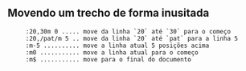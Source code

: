 Movendo um trecho de forma inusitada
------------------------------------

         :20,30m 0 ..... move da linha `20` até `30` para o começo
         :20,/pat/m 5 .. move da linha `20` até `pat` para a linha 5
         :m-5 .......... move a linha atual 5 posições acima
         :m0 ........... move a linha atual para o começo
         :m$ ........... move para o final do documento


